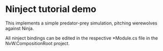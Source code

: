 # Ninject tutorial demo

This implements a simple predator-prey simulation, pitching werewolves
against Ninja.

All ninject bindings can be edited in the respective *Module.cs file in 
the NvW.CompositionRoot project. 

